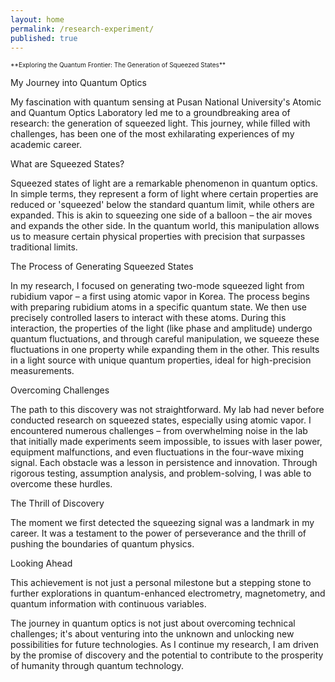 ```yaml
---
layout: home
permalink: /research-experiment/
published: true
---
```


<p style="font-size: 10px;">**Exploring the Quantum Frontier: The Generation of Squeezed States**</p>

My Journey into Quantum Optics

My fascination with quantum sensing at Pusan National University's Atomic and Quantum Optics Laboratory led me to a groundbreaking area of research: the generation of squeezed light. This journey, while filled with challenges, has been one of the most exhilarating experiences of my academic career.

What are Squeezed States?

Squeezed states of light are a remarkable phenomenon in quantum optics. In simple terms, they represent a form of light where certain properties are reduced or 'squeezed' below the standard quantum limit, while others are expanded. This is akin to squeezing one side of a balloon – the air moves and expands the other side. In the quantum world, this manipulation allows us to measure certain physical properties with precision that surpasses traditional limits.

The Process of Generating Squeezed States

In my research, I focused on generating two-mode squeezed light from rubidium vapor – a first using atomic vapor in Korea. The process begins with preparing rubidium atoms in a specific quantum state. We then use precisely controlled lasers to interact with these atoms. During this interaction, the properties of the light (like phase and amplitude) undergo quantum fluctuations, and through careful manipulation, we squeeze these fluctuations in one property while expanding them in the other. This results in a light source with unique quantum properties, ideal for high-precision measurements.

Overcoming Challenges

The path to this discovery was not straightforward. My lab had never before conducted research on squeezed states, especially using atomic vapor. I encountered numerous challenges – from overwhelming noise in the lab that initially made experiments seem impossible, to issues with laser power, equipment malfunctions, and even fluctuations in the four-wave mixing signal. Each obstacle was a lesson in persistence and innovation. Through rigorous testing, assumption analysis, and problem-solving, I was able to overcome these hurdles.

The Thrill of Discovery

The moment we first detected the squeezing signal was a landmark in my career. It was a testament to the power of perseverance and the thrill of pushing the boundaries of quantum physics.

Looking Ahead

This achievement is not just a personal milestone but a stepping stone to further explorations in quantum-enhanced electrometry, magnetometry, and quantum information with continuous variables.

The journey in quantum optics is not just about overcoming technical challenges; it's about venturing into the unknown and unlocking new possibilities for future technologies. As I continue my research, I am driven by the promise of discovery and the potential to contribute to the prosperity of humanity through quantum technology.
